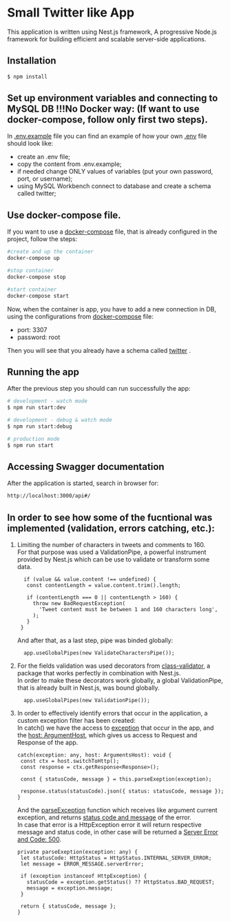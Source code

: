 # Small Twitter like App

This application is written using Nest.js framework, A progressive Node.js framework for building efficient and scalable server-side applications.

## Installation

```bash
$ npm install
```

## Set up environment variables and connecting to MySQL DB !!!No Docker way: (If want to use docker-compose, follow only first two steps).
In <ins>.env.example</ins> file you can find an example of how your own <ins>.env</ins> file should look like:
- create an .env file;
- copy the content from .env.example;
- if needed change ONLY values of variables (put your own password, port, or username);
- using MySQL Workbench connect to database and create a schema called twitter;

## Use docker-compose file.
If you want to use a <ins>docker-compose</ins> file, that is already configured in the project, follow the steps:

```bash
#create and up the container
docker-compose up

#stop container 
docker-compose stop

#start container 
docker-compose start
```

Now, when the container is app, you have to add a new connection in DB, using the configurations from <ins>docker-compose</ins> file:
- port: 3307
- password: root 

Then you will see that you already have a schema called <ins>twitter</ins> . 

## Running the app
After the previous step you should can run successfully the app:

```bash
# development - watch mode
$ npm run start:dev

# development - debug & watch mode
$ npm run start:debug

# production mode
$ npm run start
```

## Accessing Swagger documentation
After the application is started, search in browser for:

```bash
http://localhost:3000/api#/
```

## In order to see how some of the fucntional was implemented (validation, errors catching, etc.):

1) Limiting the number of characters in tweets and comments to 160.<br />
   For that purpose was used a ValidationPipe, a powerful instrument provided by Nest.js which can be use to validate or transform some data.
   ```
     if (value && value.content !== undefined) {
      const contentLength = value.content.trim().length;

      if (contentLength === 0 || contentLength > 160) {
        throw new BadRequestException(
          'Tweet content must be between 1 and 160 characters long',
        );
      }
    }
   ```
   And after that, as a last step, pipe was binded globally:
   ```
     app.useGlobalPipes(new ValidateCharactersPipe());

   ```
2) For the fields validation was used decorators from <ins>class-validator</ins>, a package that works perfectly in combination with Nest.js.<br />
   In order to make these decorators work globally, a global ValidationPipe, that is already built in Nest.js, was bound globally.
   ```
     app.useGlobalPipes(new ValidationPipe());

   ```
3) In order to effectively identify errors that occur in the application, a custom exception filter has been created:<br />
   In catch() we have the access to <ins>exception</ins> that occur in the app, and the <ins>host: ArgumentHost</ins>, which gives us access to Request and Response of the app.
   ```
   catch(exception: any, host: ArgumentsHost): void {
    const ctx = host.switchToHttp();
    const response = ctx.getResponse<Response>();

    const { statusCode, message } = this.parseExeption(exception);

    response.status(statusCode).json({ status: statusCode, message });
   }
   ```
  

   And the <ins>parseException</ins> function which receives like argument current exception, and returns <ins>status code and message</ins> of the error.<br />
   In case that error is a HttpException error it will return respective message and status code, in other case will be returned a <ins>Server Error and Code: 500</ins>.
   
   ```
   private parseExeption(exception: any) {
    let statusCode: HttpStatus = HttpStatus.INTERNAL_SERVER_ERROR;
    let message = ERROR_MESSAGE.serverError;

    if (exception instanceof HttpException) {
      statusCode = exception.getStatus() ?? HttpStatus.BAD_REQUEST;
      message = exception.message;
    }

    return { statusCode, message };
   }
   ```


